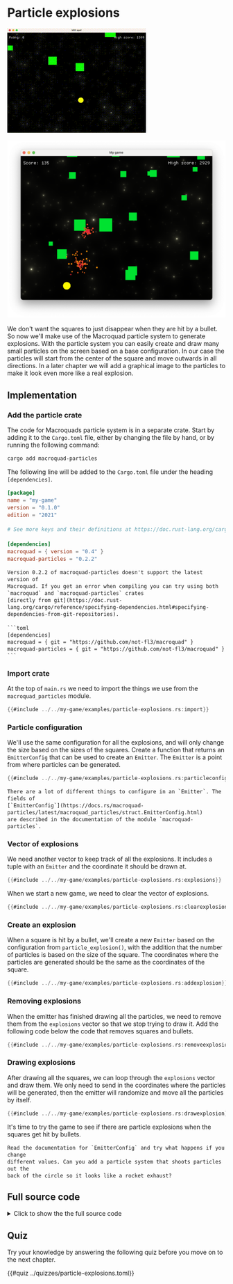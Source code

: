 # Particle explosions

<div class="noprint">

![Screenshot](images/screenshots-web/particle-explosions.gif#center)

</div>
<div class="onlyprint">

![Screenshot](images/screenshots-print/particle-explosions.png#center)

</div>

We don't want the squares to just disappear when they are hit by a bullet. So
now we'll make use of the Macroquad particle system to generate explosions.
With the particle system you can easily create and draw many small particles
on the screen based on a base configuration. In our case the particles will
start from the center of the square and move outwards in all directions. In a
later chapter we will add a graphical image to the particles to make it look
even more like a real explosion.

## Implementation

### Add the particle crate

The code for Macroquads particle system is in a separate crate. Start by
adding it to the `Cargo.toml` file, either by changing the file by hand, or by
running the following command:

```sh
cargo add macroquad-particles
```

The following line will be added to the `Cargo.toml` file under the heading
`[dependencies]`.

```toml [hl,10]
[package]
name = "my-game"
version = "0.1.0"
edition = "2021"

# See more keys and their definitions at https://doc.rust-lang.org/cargo/reference/manifest.html

[dependencies]
macroquad = { version = "0.4" }
macroquad-particles = "0.2.2"
```

~~~admonish bug
Version 0.2.2 of macroquad-particles doesn't support the latest version of
Macroquad. If you get an error when compiling you can try using both
`macroquad` and `macroquad-particles` crates
[directly from git](https://doc.rust-lang.org/cargo/reference/specifying-dependencies.html#specifying-dependencies-from-git-repositories).

```toml
[dependencies]
macroquad = { git = "https://github.com/not-fl3/macroquad" }
macroquad-particles = { git = "https://github.com/not-fl3/macroquad" }
```
~~~

### Import crate

At the top of `main.rs` we need to import the things we use from the
`macroquad_particles` module.

```rust
{{#include ../../my-game/examples/particle-explosions.rs:import}}
```

### Particle configuration

We'll use the same configuration for all the explosions, and will only change
the size based on the sizes of the squares. Create a function that returns an
`EmitterConfig` that can be used to create an `Emitter`. The `Emitter` is a
point from where particles can be generated.

```rust
{{#include ../../my-game/examples/particle-explosions.rs:particleconfig}}
```

```admonish info title="More information"
There are a lot of different things to configure in an `Emitter`. The fields of
[`EmitterConfig`](https://docs.rs/macroquad-particles/latest/macroquad_particles/struct.EmitterConfig.html)
are described in the documentation of the module `macroquad-particles`.
```

### Vector of explosions

We need another vector to keep track of all the explosions. It includes a
tuple with an `Emitter` and the coordinate it should be drawn at.

```rust
{{#include ../../my-game/examples/particle-explosions.rs:explosions}}
```

When we start a new game, we need to clear the vector of explosions.

```rust [hl,4]
{{#include ../../my-game/examples/particle-explosions.rs:clearexplosions}}
```

### Create an explosion

When a square is hit by a bullet, we'll create a new `Emitter` based on
the configuration from `particle_explosion()`, with the addition that the
number of particles is based on the size of the square. The coordinates where
the particles are generated should be the same as the coordinates of
the square.

```rust [hl,8-14]
{{#include ../../my-game/examples/particle-explosions.rs:addexplosion}}
```

### Removing explosions

When the emitter has finished drawing all the particles, we need to remove
them from the `explosions` vector so that we stop trying to draw it. Add the
following code below the code that removes squares and bullets.

```rust
{{#include ../../my-game/examples/particle-explosions.rs:removeexplosions}}
```

### Drawing explosions

After drawing all the squares, we can loop through the `explosions` vector and
draw them. We only need to send in the coordinates where the particles will be
generated, then the emitter will randomize and move all the particles by
itself.

```rust
{{#include ../../my-game/examples/particle-explosions.rs:drawexplosion}}
```

It's time to try the game to see if there are particle explosions when the
squares get hit by bullets.

```admonish tip title="Challenge" class="challenge"
Read the documentation for `EmitterConfig` and try what happens if you change
different values. Can you add a particle system that shoots particles out the
back of the circle so it looks like a rocket exhaust?
```

<div class="noprint">

## Full source code

<details>
  <summary>Click to show the the full source code</summary>

```rust
{{#include ../../my-game/examples/particle-explosions.rs:all}}
```
</details>
</div>

<div class="noprint">

## Quiz

Try your knowledge by answering the following quiz before you move on to the
next chapter.

{{#quiz ../quizzes/particle-explosions.toml}}

</div>
